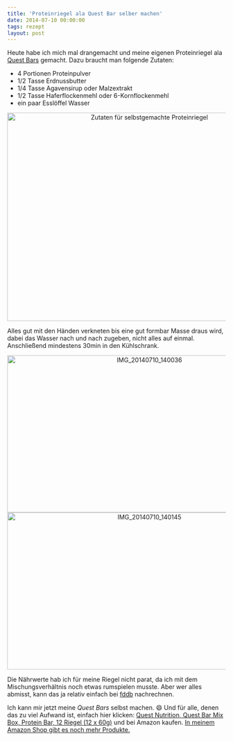 ```yaml
---
title: 'Proteinriegel ala Quest Bar selber machen'
date: 2014-07-10 00:00:00 
tags: rezept
layout: post
---
```

Heute habe ich mich mal drangemacht und meine eigenen Proteinriegel ala [Quest Bars][1] gemacht. Dazu braucht man folgende Zutaten:

* 4 Portionen Proteinpulver
* 1/2 Tasse Erdnussbutter
* 1/4 Tasse Agavensirup oder Malzextrakt
* 1/2 Tasse Haferflockenmehl oder 6-Kornflockenmehl
* ein paar Esslöffel Wasser

<center><a href="https://www.flickr.com/photos/cringe/14616614731/" title="Zutaten für selbstgemachte Proteinriegel by cringe, on Flickr"><img src="https://farm3.staticflickr.com/2923/14616614731_b9dc5a1f10_z.jpg" width="640" height="480" alt="Zutaten für selbstgemachte Proteinriegel"></a></center>

Alles gut mit den Händen verkneten bis eine gut formbar Masse draus wird, dabei das Wasser nach und nach zugeben, nicht alles auf einmal. Anschließend mindestens 30min in den Kühlschrank.
 
<center>
<a href="https://www.flickr.com/photos/cringe/14616600691/" title="IMG_20140710_140036 by cringe, on Flickr"><img src="https://farm3.staticflickr.com/2899/14616600691_8701ff14a1_z.jpg" width="640" height="362" alt="IMG_20140710_140036"></a>
<a href="https://www.flickr.com/photos/cringe/14619290782/" title="IMG_20140710_140145 by cringe, on Flickr"><img src="https://farm4.staticflickr.com/3926/14619290782_3209b82ace_z.jpg" width="640" height="362" alt="IMG_20140710_140145"></a></center>

Die Nährwerte hab ich für meine Riegel nicht parat, da ich mit dem Mischungsverhältnis noch etwas rumspielen musste. Aber wer alles abmisst, kann das ja relativ einfach bei [fddb][0] nachrechnen.

Ich kann mir jetzt meine *Quest Bars* selbst machen. :smile: Und für alle, denen das zu viel Aufwand ist, einfach hier klicken: <a href="http://www.amazon.de/gp/offer-listing/B00KPHJRO8/ref=as_li_tl?ie=UTF8&camp=1638&creative=6742&creativeASIN=B00KPHJRO8&linkCode=am2&tag=ghost040-21&linkId=LG6V6HTZGLB7WRAT">Quest Nutrition, Quest Bar Mix Box, Protein Bar, 12 Riegel (12 x 60g)</a><img src="http://ir-de.amazon-adsystem.com/e/ir?t=ghost040-21&l=as2&o=3&a=B00KPHJRO8" width="1" height="1" border="0" alt="" style="display:none; border:none !important; margin:0px !important;" /> und bei Amazon kaufen. [In meinem Amazon Shop gibt es noch mehr Produkte.][2]

<script type="text/javascript"><!--
amazon_ad_tag = "ghost040-21"; amazon_ad_width = "728"; amazon_ad_height = "90";//--></script>
<script type="text/javascript" src="http://ir-de.amazon-adsystem.com/s/ads.js"></script>

[0]: http://fddb.info
[1]: http://www.questproteinbar.com
[2]: http://astore.amazon.de/ghost040-21

